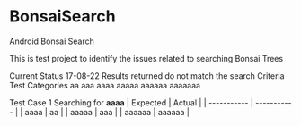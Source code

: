 # BonsaiSearch
Android Bonsai Search 

This is test project to identify the issues related to searching Bonsai Trees

Current Status 17-08-22
Results returned do not match the search Criteria
Test Categories
aa
aaa
aaaa
aaaaa
aaaaaa
aaaaaaa

Test Case 1
Searching for **aaaa**
| Expected    | Actual      |
| ----------- | ----------- |
| aaaa        | aa          |
| aaaaa       | aaa         |
| aaaaaa      | aaaaaa      |
